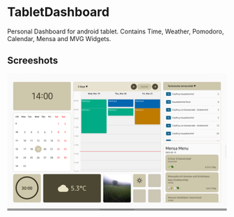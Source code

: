 # TabletDashboard

 Personal Dashboard for android tablet. Contains Time, Weather, Pomodoro, Calendar, Mensa and MVG Widgets.

## Screeshots
<img src="screenshots/dashboard.png" width="840" alt="screenshot of dashboard app">
